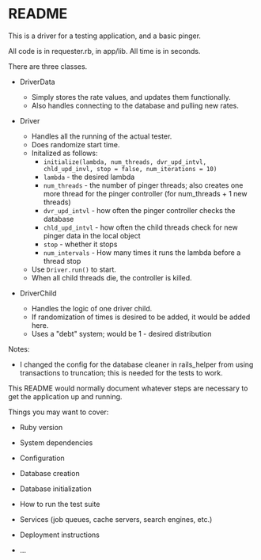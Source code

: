 # README


This is a driver for a testing application, and a basic pinger.

All code is in requester.rb, in app/lib.
All time is in seconds. 

There are three classes.
 - DriverData
    - Simply stores the rate values, and updates them functionally. 
    - Also handles connecting to the database and pulling new rates.
    
 - Driver
    - Handles all the running of the actual tester.
    - Does randomize start time.
    - Initalized as follows:
        - `initialize(lambda, num_threads, dvr_upd_intvl, chld_upd_invl, stop = false, num_iterations = 10)`
        - `lambda` - the desired lambda
        - `num_threads` - the number of pinger threads; also creates one more thread for the pinger controller (for num_threads + 1 new threads)
        - `dvr_upd_intvl` - how often the pinger controller checks the database
        - `chld_upd_intvl` - how often the child threads check for new pinger data in the local object
        - `stop` - whether it stops
        - `num_intervals` - How many times it runs the lambda before a thread stop
    - Use `Driver.run()` to start.
    - When all child threads die, the controller is killed.
    
 - DriverChild
    - Handles the logic of one driver child.
    - If randomization of times is desired to be added, it would be added here.
    - Uses a "debt" system; would be 1 - desired distribution 
    
    

Notes:
 - I changed the config for the database cleaner in rails_helper from using transactions to truncation; this is needed for the tests to work. 



This README would normally document whatever steps are necessary to get the
application up and running.

Things you may want to cover:

* Ruby version

* System dependencies

* Configuration

* Database creation

* Database initialization

* How to run the test suite

* Services (job queues, cache servers, search engines, etc.)

* Deployment instructions

* ...
